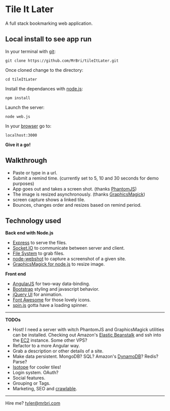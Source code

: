 Tile It Later
=============

A full stack bookmarking web application.  

Local install to see app run
-----------------------------
In your terminal with [git](http://git-scm.com/):  

    git clone https://github.com/MrBri/tileItLater.git
Once cloned change to the directory:

    cd tileItLater 
Install the dependances with [node.js](http://nodejs.org/):  

    npm install
Launch the server:  

    node web.js
In your [browser](http://www.google.com/chrome/) go to:  

    localhost:3000
**Give it a go!**


Walkthrough
-----------
* Paste or type in a url.
* Submit a remind time. (currently set to 5, 10 and 30 seconds for demo purposes)
* App goes out and takes a screen shot. (thanks [PhantomJS](http://phantomjs.org))
* The image is resized asynchronously. (thanks [GraphicsMagick](http://www.graphicsmagick))
* screen capture shows a linked tile.
* Bounces, changes order and resizes based on remind period.

Technology used
---------------
**Back end with Node.js**
* [Express](http://expressjs.com) to serve the files.
* [Socket.IO](http://socket.io/) to communicate between server and client.
* [File System](http://nodejs.org/api/fs.html#fs_file_system) to grab files.
* [node-webshot](https://github.com/brenden/node-webshot) to capture a screenshot of a given site.
* [GraphicsMagick for node.js](http://aheckmann.github.com/gm/) to resize image.

**Front end**
* [AngularJS](http://angularjs.org/) for two-way data-binding.
* [Bootstrap](http://twitter.github.com/bootstrap/) styling and javascript behavior.
* [jQuery UI](http://jqueryui.com/) for animation.
* [Font Awesome](http://fortawesome.github.com/Font-Awesome/) for those lovely icons.
* [spin.js](http://fgnass.github.com/spin.js/) gotta have a loading spinner.

----

**TODOs**
* Host! I need a server with witch PhantomJS and GraphicsMagick utilities can be installed. Checking out Amazon's [Elastic Beanstalk](http://aws.amazon.com/elasticbeanstalk/) and ssh into the [EC2](http://aws.amazon.com/ec2/) instance. Some other VPS?
* Refactor to a more Angular way.
* Grab a description or other details of a site.
* Make data persistent. MongoDB? SQL? Amazon's [DynamoDB](http://aws.amazon.com/dynamodb/)? Redis? Parse?
* [Isotope](http://isotope.metafizzy.co/) for cooler tiles!
* Login system. OAuth?
* Social features.
* Grouping or Tags.
* Marketing, SEO and [crawlable](https://developers.google.com/webmasters/ajax-crawling/docs/getting-started).
____
Hire me? tyler@mrbri.com